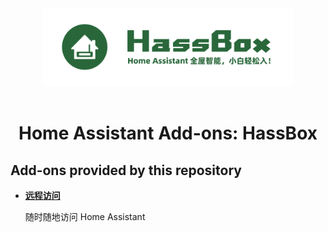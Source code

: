 <div align="center">
    <a href="https://github.com/zigbee2mqtt/hassio-zigbee2mqtt">
        <img width="400"  src="banner.png">
    </a>
    <br>
    <br>
    <h1>Home Assistant Add-ons: HassBox</h1>
</div>

## Add-ons provided by this repository

- **[远程访问](/remote_access/README.md)**

  随时随地访问 Home Assistant

